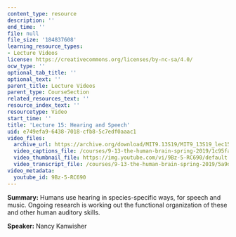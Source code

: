 ```yaml
---
content_type: resource
description: ''
end_time: ''
file: null
file_size: '184837608'
learning_resource_types:
- Lecture Videos
license: https://creativecommons.org/licenses/by-nc-sa/4.0/
ocw_type: ''
optional_tab_title: ''
optional_text: ''
parent_title: Lecture Videos
parent_type: CourseSection
related_resources_text: ''
resource_index_text: ''
resourcetype: Video
start_time: ''
title: 'Lecture 15: Hearing and Speech'
uid: e749efa9-6438-7018-cfb8-5c7edf0aaac1
video_files:
  archive_url: https://archive.org/download/MIT9.13S19/MIT9_13S19_lec15_300k.mp4
  video_captions_file: /courses/9-13-the-human-brain-spring-2019/1c95fa7b00395f7fa4f4ac6d05bccc0e_9Bz-5-RC690.vtt
  video_thumbnail_file: https://img.youtube.com/vi/9Bz-5-RC690/default.jpg
  video_transcript_file: /courses/9-13-the-human-brain-spring-2019/5a9ded359713eb45eeee71053b69ee50_9Bz-5-RC690.pdf
video_metadata:
  youtube_id: 9Bz-5-RC690
---
```


**Summary:** Humans use hearing in species-specific ways, for speech and music. Ongoing research is working out the functional organization of these and other human auditory skills.

**Speaker:** Nancy Kanwisher


